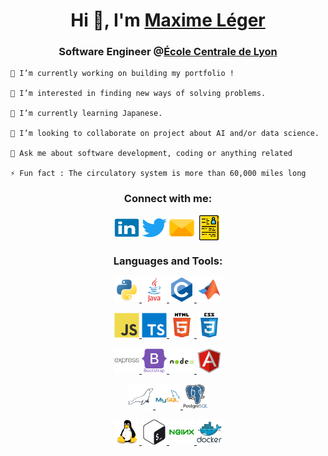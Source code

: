 <!---
Jayllho/Jayllho is a ✨ special ✨ repository because its `README.md` (this file) appears on your GitHub profile.
You can click the Preview link to take a look at your changes.
--->

<h1 align="center">Hi 👋, I'm <a href="https://www.linkedin.com/in/maxime-leger-592a971ba/" target="_blank">Maxime Léger</a></h1>
<h3 align="center">Software Engineer @<a href="https://www.ec-lyon.fr" target="_blank">École Centrale de Lyon</a></h3>

    🔭 I’m currently working on building my portfolio !
    
    👀 I’m interested in finding new ways of solving problems.

    🌱 I’m currently learning Japanese.

    💞️ I’m looking to collaborate on project about AI and/or data science.

    💬 Ask me about software development, coding or anything related
    
    ⚡ Fun fact : The circulatory system is more than 60,000 miles long



<h3 align="center">Connect with me:</h3>
<div align="center">
  <a href="https://www.linkedin.com/in/maxime-leger-592a971ba/" target="_blank"><img align="center" src="svg_icons/linkedin-original.svg" alt="linkedin_maxime_leger" height="30" width="40" /></a>
  <a href="https://twitter.com/LgerMaxime5" target="_blank"><img align="center" src="svg_icons/twitter-original.svg" height="30" width="40" /></a>
  <a href="mailto: maximeleger2009@live.fr" target="_blank"><img align="center" src="svg_icons/email.svg" alt="email_maxime_leger" height="40" width="40" /></a>
  <a href="https://maxime-leger.github.io/CV/CV_eng.pdf" target="_blank"><img align="center" src="svg_icons/curriculum-resume.svg" alt="curriculum_vitae_maxime_leger" height="40" width="40" /></a>
</div>

<h3 align="center">Languages and Tools:</h3>
<div align="center"> 
  <!--   Code -->
  <a href="https://www.python.org" target="_blank"> <img src="svg_icons/python-original.svg" alt="python" width="40" height="40"/> </a> 
  <a href="https://www.java.com" target="_blank"> <img src="svg_icons/java-original-wordmark.svg" alt="java" width="40" height="40"/> </a> 
  <a href="https://www.cprogramming.com/" target="_blank"> <img src="svg_icons/c-original.svg" alt="C" width="40" height="40"/> </a> 
  <a href="https://mathworks.com" target="_blank"> <img src="svg_icons/matlab-original.svg" alt="matlab" width="40" height="40"/> </a> 
  
  
  
  <!-- Frontend -->
  <a href="https://developer.mozilla.org/en-US/docs/Web/JavaScript" target="_blank"> <img src="svg_icons/javascript-original.svg" alt="javascript" width="40" height="40"/> </a>
  <a href="https://www.typescriptlang.org/" target="_blank"> <img src="svg_icons/typescript-original.svg" alt="typescript" width="40" height="40"/> </a> 
  <a href="https://www.w3.org/html/" target="_blank"> <img src="svg_icons/html5-original-wordmark.svg" alt="html5" width="40" height="40"/> </a>
  <a href="https://www.w3schools.com/css/" target="_blank"> <img src="svg_icons/css3-original-wordmark.svg" alt="css3" width="40" height="40"/> </a>
  
   
  
  <!-- Frameworks -->
  <a href="https://expressjs.com" target="_blank"> <img src="svg_icons/express-original-wordmark.svg" alt="express" width="40" height="40"/> </a>
  <a href="https://getbootstrap.com" target="_blank"> <img src="svg_icons/bootstrap-plain-wordmark.svg" alt="bootstrap" width="40" height="40"/> </a>
  <a href="https://nodejs.org" target="_blank"> <img src="svg_icons/nodejs-original-wordmark.svg" alt="nodejs" width="40" height="40"/> </a> 
  <a href="https://angular.io" target="_blank">  <img src="svg_icons/angularjs-original.svg" alt="angular" width="40" height="40"/> </a> 
  
   
  <!-- Databases -->
  <a href="https://mariadb.org/" target="_blank"> <img src="svg_icons/mariadb-icon.svg" alt="mariadb" width="40" height="40"/> </a>
  <a href="https://www.mysql.com/" target="_blank"> <img src="svg_icons/mysql-original-wordmark.svg" alt="mysql" width="40" height="40"/> </a>
  <a href="https://www.postgresql.org" target="_blank"> <img src="svg_icons/postgresql-original-wordmark.svg" alt="postgresql" width="40" height="40"/> </a> 
  
  <!--   Dev tools -->
  <a href="https://www.linux.org/" target="_blank"> <img src="svg_icons/linux-original.svg" alt="linux" width="40" height="40"/> </a>
  <a href="https://www.gnu.org/software/bash/" target="_blank"> <img src="svg_icons/gnu_bash-icon.svg" alt="bash" width="40" height="40"/> </a>
  <a href="https://www.nginx.com" target="_blank"> <img src="svg_icons/nginx-original.svg" alt="nginx" width="40" height="40"/> </a> 
  <a href="https://www.docker.com/" target="_blank"> <img src="svg_icons/docker-original-wordmark.svg" alt="docker" width="40" height="40"/> </a> 
 </div>

